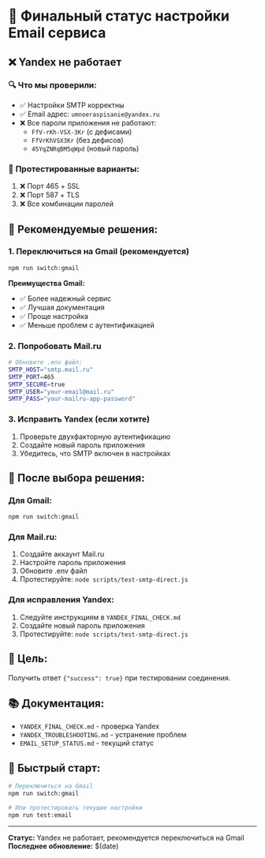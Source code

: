 # 📧 Финальный статус настройки Email сервиса

## ❌ **Yandex не работает**

### 🔍 **Что мы проверили:**
- ✅ Настройки SMTP корректны
- ✅ Email адрес: `umnoeraspisanie@yandex.ru`
- ❌ Все пароли приложения не работают:
  - `FfV-rKh-VSX-3Kr` (с дефисами)
  - `FfVrKhVSX3Kr` (без дефисов)
  - `45YqZNRqBM5qWpd` (новый пароль)

### 🧪 **Протестированные варианты:**
1. ❌ Порт 465 + SSL
2. ❌ Порт 587 + TLS
3. ❌ Все комбинации паролей

## 🚀 **Рекомендуемые решения:**

### 1. **Переключиться на Gmail (рекомендуется)**
```bash
npm run switch:gmail
```

**Преимущества Gmail:**
- ✅ Более надежный сервис
- ✅ Лучшая документация
- ✅ Проще настройка
- ✅ Меньше проблем с аутентификацией

### 2. **Попробовать Mail.ru**
```bash
# Обновите .env файл:
SMTP_HOST="smtp.mail.ru"
SMTP_PORT=465
SMTP_SECURE=true
SMTP_USER="your-email@mail.ru"
SMTP_PASS="your-mailru-app-password"
```

### 3. **Исправить Yandex (если хотите)**
1. Проверьте двухфакторную аутентификацию
2. Создайте новый пароль приложения
3. Убедитесь, что SMTP включен в настройках

## 🧪 **После выбора решения:**

### Для Gmail:
```bash
npm run switch:gmail
```

### Для Mail.ru:
1. Создайте аккаунт Mail.ru
2. Настройте пароль приложения
3. Обновите .env файл
4. Протестируйте: `node scripts/test-smtp-direct.js`

### Для исправления Yandex:
1. Следуйте инструкциям в `YANDEX_FINAL_CHECK.md`
2. Создайте новый пароль приложения
3. Протестируйте: `node scripts/test-smtp-direct.js`

## 🎯 **Цель:**
Получить ответ `{"success": true}` при тестировании соединения.

## 📚 **Документация:**
- `YANDEX_FINAL_CHECK.md` - проверка Yandex
- `YANDEX_TROUBLESHOOTING.md` - устранение проблем
- `EMAIL_SETUP_STATUS.md` - текущий статус

## 🚀 **Быстрый старт:**
```bash
# Переключиться на Gmail
npm run switch:gmail

# Или протестировать текущие настройки
npm run test:email
```

---

**Статус:** Yandex не работает, рекомендуется переключиться на Gmail
**Последнее обновление:** $(date)
